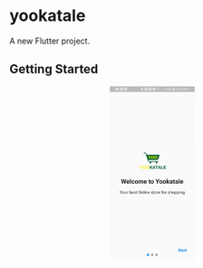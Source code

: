 # yookatale

A new Flutter project.

## Getting Started
 <p align="center">
 
  <img src="https://github.com/AbleDanielOfungi/yookatale/blob/main/XRecorder_01092023_140320.jpg" width="150" alt="accessibility text">


